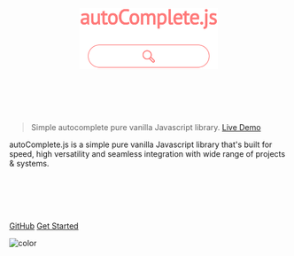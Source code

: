 <p align="center">
	<a href="http://www.tarekraafat.com/dev/projects/autoComplete/">
<img src="./img/autoComplete.js.svg" alt= "autoComplete.js Logo" style="padding-bottom: 80px; width: 250px;">
    </a>
</p>

> Simple autocomplete pure vanilla Javascript library. <a href="http://www.tarekraafat.com/dev/projects/autoComplete/" target="\_blank">Live Demo</a>

autoComplete.js is a simple pure vanilla Javascript library that's built for speed, high versatility and seamless integration with wide range of projects & systems.

<br>
<br>
<br>
<br>

[GitHub](https://github.com/TarekRaafat/autoComplete.js)
[Get Started](#_1-get-started)

![color](#fff)
